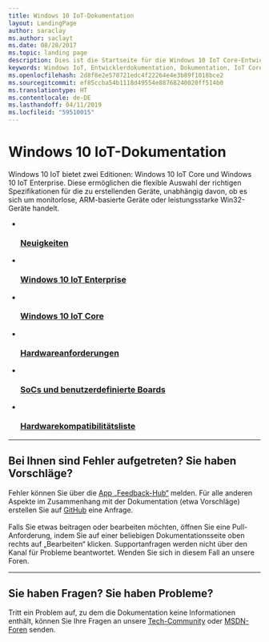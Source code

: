 ```yaml
---
title: Windows 10 IoT-Dokumentation
layout: LandingPage
author: saraclay
ms.author: saclayt
ms.date: 08/28/2017
ms.topic: landing page
description: Dies ist die Startseite für die Windows 10 IoT Core-Entwicklerdokumentation.
keywords: Windows IoT, Entwicklerdokumentation, Dokumentation, IoT Core
ms.openlocfilehash: 2d8f8e2e578721edc4f22264e4e3b89f1018bce2
ms.sourcegitcommit: ef85ccba54b1118d49554e88768240020ff514b0
ms.translationtype: HT
ms.contentlocale: de-DE
ms.lasthandoff: 04/11/2019
ms.locfileid: "59510015"
---
```

# <a name="windows-10-iot-documentation"></a>Windows 10 IoT-Dokumentation

Windows 10 IoT bietet zwei Editionen: Windows 10 IoT Core und Windows 10 IoT Enterprise. Diese ermöglichen die flexible Auswahl der richtigen Spezifikationen für die zu erstellenden Geräte, unabhängig davon, ob es sich um monitorlose, ARM-basierte Geräte oder leistungsstarke Win32-Geräte handelt.

<ul class="panelContent cardsFTitle">
    <li>
        <a href="release-notes/currentcommercial.md">
        <div class="cardSize">
            <div class="cardPadding">
                <div class="card">
                    <div class="cardImageOuter">
                        <div class="cardImage">
                            <img src="/media/common/i_whats-new.svg" alt="" />
                        </div>
                    </div>
                    <div class="cardText">
                        <h3>Neuigkeiten</h3>
                    </div>
                </div>
            </div>
        </div>
        </a>
    </li>
    <li>
        <a href="https://docs.microsoft.com/windows/iot-core/windows-iot-enterprise">
        <div class="cardSize">
            <div class="cardPadding">
                <div class="card">
                    <div class="cardImageOuter">
                        <div class="cardImage">
                            <img src="/media/common/i_road-map.svg" alt="" />
                        </div>
                    </div>
                    <div class="cardText">
                        <h3>Windows 10 IoT Enterprise</h3>
                    </div>
                </div>
            </div>
        </div>
        </a>
    </li>
    <li>
        <a href="https://docs.microsoft.com/windows/iot-core/windows-iot-core">
        <div class="cardSize">
            <div class="cardPadding">
                <div class="card">
                    <div class="cardImageOuter">
                        <div class="cardImage">
                            <img src="/media/common/i_upgrade.svg" alt="" />
                        </div>
                    </div>
                    <div class="cardText">
                        <h3>Windows 10 IoT Core</h3>
                    </div>
                </div>
            </div>
        </div>
        </a>
    </li>
    <li>
        <a href="https://docs.microsoft.com/windows-hardware/design/minimum/minimum-hardware-requirements-overview">
        <div class="cardSize">
            <div class="cardPadding">
                <div class="card">
                    <div class="cardImageOuter">
                        <div class="cardImage">
                            <img src="/media/common/i_learn-about.svg" alt="" />
                        </div>
                    </div>
                    <div class="cardText">
                        <h3>Hardwareanforderungen</h3>
                    </div>
                </div>
            </div>
        </div>
        </a>
    </li>
    <li>
        <a href="learn-about-hardware/SoCsAndCustomBoards.md">
        <div class="cardSize">
            <div class="cardPadding">
                <div class="card">
                    <div class="cardImageOuter">
                        <div class="cardImage">
                            <img src="/media/common/i_setup.svg" alt="" />
                        </div>
                    </div>
                    <div class="cardText">
                        <h3>SoCs und benutzerdefinierte Boards</h3>
                    </div>
                </div>
            </div>
        </div>
        </a>
    </li>
    <li>
        <a href="learn-about-hardware/HardwareCompatList.md">
        <div class="cardSize">
            <div class="cardPadding">
                <div class="card">
                    <div class="cardImageOuter">
                        <div class="cardImage">
                            <img src="/media/common/i_tools.svg" alt="" />
                        </div>
                    </div>
                    <div class="cardText">
                        <h3>Hardwarekompatibilitätsliste</h3>
                    </div>
                </div>
            </div>
        </div>
        </a>
    </li>
</ul>

---

<h2>Bei Ihnen sind Fehler aufgetreten? Sie haben Vorschläge?</h2>
<p>Fehler können Sie über die <a href="https://social.msdn.microsoft.com/Forums/en-US/fad1c6a0-e578-44a7-8e8d-95cc28c06ccd/need-logs-if-your-device-hasnt-updated-to-the-latest-iotcore-version?forum=WindowsIoT">App „Feedback-Hub“</a> melden. Für alle anderen Aspekte im Zusammenhang mit der Dokumentation (etwa Vorschläge) erstellen Sie auf <a href="https://github.com/MicrosoftDocs/windows-iotcore-docs">GitHub</a> eine Anfrage. 
<br><br>
Falls Sie etwas beitragen oder bearbeiten möchten, öffnen Sie eine Pull-Anforderung, indem Sie auf einer beliebigen Dokumentationsseite oben rechts auf „Bearbeiten“ klicken. Supportanfragen werden nicht über den Kanal für Probleme beantwortet. Wenden Sie sich in diesem Fall an unsere Foren. 

---

<h2>Sie haben Fragen? Sie haben Probleme?</h2>
<p>Tritt ein Problem auf, zu dem die Dokumentation keine Informationen enthält, können Sie Ihre Fragen an unsere <a href="https://techcommunity.microsoft.com/t5/Windows-10-IoT/bd-p/Windows10IoT">Tech-Community</a> oder <a href="https://social.msdn.microsoft.com/forums/en-US/home?forum=WindowsIoT">MSDN-Foren</a> senden.</p>

